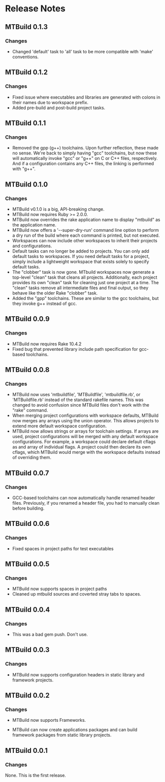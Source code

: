 # Release Notes #


## MTBuild 0.1.3 ##

### Changes ###

* Changed 'default' task to 'all' task to be more compatible with 'make'
  conventions.  


## MTBuild 0.1.2 ##

### Changes ###

* Fixed issue where executables and libraries are generated with colons in
  their names due to workspace prefix.
* Added pre-build and post-build project tasks. 


## MTBuild 0.1.1 ##

### Changes ###

* Removed the gpp (g++) toolchains. Upon further reflection, these made no
  sense. We're back to simply having "gcc" toolchains, but now these will
  automatically invoke "gcc" or "g++" on C or C++ files, respectively. And if
  a configuration contains any C++ files, the linking is performed with "g++".


## MTBuild 0.1.0 ##

### Changes ###

* MTBuild v0.1.0 is a big, API-breaking change.
* MTBuild now requires Ruby >= 2.0.0.
* MTBuild now overrides the rake application name to display "mtbuild" as the
  application name.
* MTBuild now offers a '--super-dry-run' command line option to perform a dry
  run of the build where each command is printed, but not executed.
* Workspaces can now include other workspaces to inherit their projects and
  configurations.
* Default tasks can no longer be added to projects. You can only add default
  tasks to workspaces. If you need default tasks for a project, simply include
  a lightweight workspace that exists solely to specify default tasks.
* The "clobber" task is now gone. MTbuild workspaces now generate a top-level
  "clean" task that cleans all projects. Additionally, each project provides
  its own "clean" task for cleaning just one project at a time. The "clean"
  tasks remove all intermediate files and final output, so they behave like
  the older Rake "clobber" task.
* Added the "gpp" toolchains. These are similar to the gcc toolchains, but they
  invoke g++ instead of gcc.


## MTBuild 0.0.9 ##

### Changes ###

* MTBuild now requires Rake 10.4.2
* Fixed bug that prevented library include path specification for gcc-based
  toolchains.


## MTBuild 0.0.8 ##

### Changes ###

* MTBuild now uses 'mtbuildfile', 'MTBuildfile', 'mtbuildfile.rb', or 'MTBuildfile.rb'
  instead of the standard rakefile names. This was changed to avoid confusion
  since MTBuild files don't work with the "rake" command.
* When merging project configurations with workspace defaults, MTBuild now
  merges any arrays using the union operator. This allows projects to extend
  more default workspace configuration.
* MTBuild now allows strings or arrays for toolchain settings. If arrays are
  used, project configurations will be merged with any default workspace
  configurations. For example, a workspace could declare default cflags as
  and array of individual flags. A project could then declare its own cflags,
  which MTBuild would merge with the workspace defaults instead of
  overriding them.


## MTBuild 0.0.7 ##

### Changes ###

* GCC-based toolchains can now automatically handle renamed header files.
  Previously, if you renamed a header file, you had to manually clean before building.


## MTBuild 0.0.6 ##

### Changes ###

* Fixed spaces in project paths for test executables


## MTBuild 0.0.5 ##

### Changes ###

* MTBuild now supports spaces in project paths
* Cleaned up mtbuild sources and coverted stray tabs to spaces.


## MTBuild 0.0.4 ##

### Changes ###

* This was a bad gem push. Don't use.


## MTBuild 0.0.3 ##

### Changes ###

* MTBuild now supports configuration headers in static library and framework projects.


## MTBuild 0.0.2 ##

### Changes ###

* MTBuild now supports Frameworks.

* MTBuild can now create applications packages and can build framework packages from static library projects.


## MTBuild 0.0.1 ##

### Changes ###

None. This is the first release.
